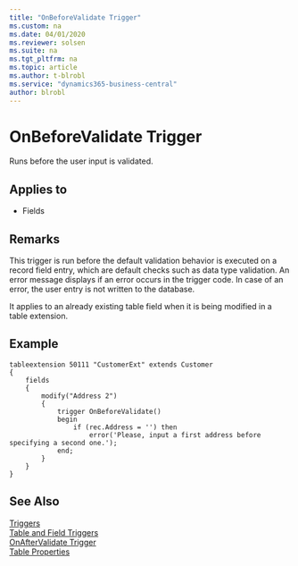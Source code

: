 ```yaml
---
title: "OnBeforeValidate Trigger"
ms.custom: na
ms.date: 04/01/2020
ms.reviewer: solsen
ms.suite: na
ms.tgt_pltfrm: na
ms.topic: article
ms.author: t-blrobl
ms.service: "dynamics365-business-central"
author: blrobl
---
```


# OnBeforeValidate Trigger
Runs before the user input is validated. 

## Applies to  
- Fields  
  
## Remarks  
This trigger is run before the default validation behavior is executed on a record field entry, which are default checks such as data type validation. An error message displays if an error occurs in the trigger code. In case of an error, the user entry is not written to the database.  

It applies to an already existing table field when it is being modified in a table extension. 

## Example

```
tableextension 50111 "CustomerExt" extends Customer
{
    fields
    {
        modify("Address 2")
        {
            trigger OnBeforeValidate()
            begin
                if (rec.Address = '') then
                    error('Please, input a first address before specifying a second one.');
            end;
        }
    }
}

```

## See Also  
 [Triggers](devenv-triggers.md)  
 [Table and Field Triggers](devenv-table-and-field-triggers.md)  
 [OnAfterValidate Trigger](devenv-onaftervalidate-fields-trigger.md)  
 [Table Properties](../properties/devenv-table-properties.md)    

